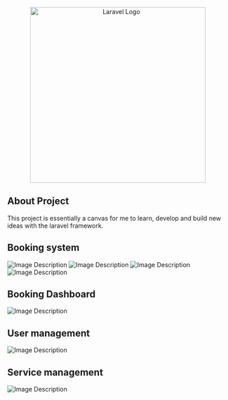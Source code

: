 <p align="center"><a href="https://laravel.com" target="_blank"><img src="https://raw.githubusercontent.com/laravel/art/master/logo-lockup/5%20SVG/2%20CMYK/1%20Full%20Color/laravel-logolockup-cmyk-red.svg" width="400" alt="Laravel Logo"></a></p>

## About Project

This project is essentially a canvas for me to learn, develop and build new ideas with the laravel framework.

## Booking system 
![Image Description](https://i.imgur.com/jcHpdNp.png)
![Image Description](https://i.imgur.com/A3aABgW.png)
![Image Description](https://i.imgur.com/zgPxiA8.png)
![Image Description](https://i.imgur.com/5buWmH1.png)

## Booking Dashboard
![Image Description](https://i.imgur.com/WsYrEYj.png)

## User management
![Image Description](https://i.imgur.com/U7VyoLW.png)

## Service management
![Image Description](https://i.imgur.com/bIO1oPn.png)
